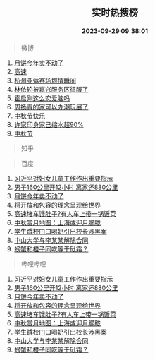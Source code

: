 <div align="center"><h2>实时热搜榜</h2><h4>2023-09-29 09:38:01</h4></div>

> 微博  

1. [月饼今年卖不动了](https://s.weibo.com/weibo?q=%23%E6%9C%88%E9%A5%BC%E4%BB%8A%E5%B9%B4%E5%8D%96%E4%B8%8D%E5%8A%A8%E4%BA%86%23&t=31&band_rank=1&Refer=top)<br />
2. [高速](https://s.weibo.com/weibo?q=%E9%AB%98%E9%80%9F&t=31&band_rank=2&Refer=top)<br />
3. [杭州亚运赛场燃情瞬间](https://s.weibo.com/weibo?q=%23%E6%9D%AD%E5%B7%9E%E4%BA%9A%E8%BF%90%E8%B5%9B%E5%9C%BA%E7%87%83%E6%83%85%E7%9E%AC%E9%97%B4%23&t=31&band_rank=3&Refer=top)<br />
4. [林依轮被嘉兴服务区征服了](https://s.weibo.com/weibo?q=%23%E6%9E%97%E4%BE%9D%E8%BD%AE%E8%A2%AB%E5%98%89%E5%85%B4%E6%9C%8D%E5%8A%A1%E5%8C%BA%E5%BE%81%E6%9C%8D%E4%BA%86%23&t=31&band_rank=4&Refer=top)<br />
5. [霍启刚这么恋爱脑吗](https://s.weibo.com/weibo?q=%23%E9%9C%8D%E5%90%AF%E5%88%9A%E8%BF%99%E4%B9%88%E6%81%8B%E7%88%B1%E8%84%91%E5%90%97%23&t=31&band_rank=5&Refer=top)<br />
6. [周扬青的家可以办潮玩展了](https://s.weibo.com/weibo?q=%23%E5%91%A8%E6%89%AC%E9%9D%92%E7%9A%84%E5%AE%B6%E5%8F%AF%E4%BB%A5%E5%8A%9E%E6%BD%AE%E7%8E%A9%E5%B1%95%E4%BA%86%23&t=31&band_rank=6&Refer=top)<br />
7. [中秋节快乐](https://s.weibo.com/weibo?q=%23%E4%B8%AD%E7%A7%8B%E8%8A%82%E5%BF%AB%E4%B9%90%23&t=31&band_rank=7&Refer=top)<br />
8. [许家印身家已缩水超90%](https://s.weibo.com/weibo?q=%23%E8%AE%B8%E5%AE%B6%E5%8D%B0%E8%BA%AB%E5%AE%B6%E5%B7%B2%E7%BC%A9%E6%B0%B4%E8%B6%8590%25%23&t=31&band_rank=8&Refer=top)<br />
9. [中秋节](https://s.weibo.com/weibo?q=%E4%B8%AD%E7%A7%8B%E8%8A%82&t=31&band_rank=9&Refer=top)<br />

> 知乎  


> 百度  

1. [习近平对妇女儿童工作作出重要指示](https://www.baidu.com/s?wd=%E4%B9%A0%E8%BF%91%E5%B9%B3%E5%AF%B9%E5%A6%87%E5%A5%B3%E5%84%BF%E7%AB%A5%E5%B7%A5%E4%BD%9C%E4%BD%9C%E5%87%BA%E9%87%8D%E8%A6%81%E6%8C%87%E7%A4%BA&sa=fyb_news&rsv_dl=fyb_news)<br />
2. [男子160公里开12小时 离家还880公里](https://www.baidu.com/s?wd=%E7%94%B7%E5%AD%90160%E5%85%AC%E9%87%8C%E5%BC%8012%E5%B0%8F%E6%97%B6+%E7%A6%BB%E5%AE%B6%E8%BF%98880%E5%85%AC%E9%87%8C&sa=fyb_news&rsv_dl=fyb_news)<br />
3. [月饼今年卖不动了](https://www.baidu.com/s?wd=%E6%9C%88%E9%A5%BC%E4%BB%8A%E5%B9%B4%E5%8D%96%E4%B8%8D%E5%8A%A8%E4%BA%86&sa=fyb_news&rsv_dl=fyb_news)<br />
4. [将开放和包容的理念呈现给世界](https://www.baidu.com/s?wd=%E5%B0%86%E5%BC%80%E6%94%BE%E5%92%8C%E5%8C%85%E5%AE%B9%E7%9A%84%E7%90%86%E5%BF%B5%E5%91%88%E7%8E%B0%E7%BB%99%E4%B8%96%E7%95%8C&sa=fyb_news&rsv_dl=fyb_news)<br />
5. [高速堵车饿肚子?有人车上带一锅饭菜](https://www.baidu.com/s?wd=%E9%AB%98%E9%80%9F%E5%A0%B5%E8%BD%A6%E9%A5%BF%E8%82%9A%E5%AD%90%3F%E6%9C%89%E4%BA%BA%E8%BD%A6%E4%B8%8A%E5%B8%A6%E4%B8%80%E9%94%85%E9%A5%AD%E8%8F%9C&sa=fyb_news&rsv_dl=fyb_news)<br />
6. [中秋赏月地图：上海或迎月朦胧](https://www.baidu.com/s?wd=%E4%B8%AD%E7%A7%8B%E8%B5%8F%E6%9C%88%E5%9C%B0%E5%9B%BE%EF%BC%9A%E4%B8%8A%E6%B5%B7%E6%88%96%E8%BF%8E%E6%9C%88%E6%9C%A6%E8%83%A7&sa=fyb_news&rsv_dl=fyb_news)<br />
7. [学生蹲校门口喝奶引出校长涉黑案](https://www.baidu.com/s?wd=%E5%AD%A6%E7%94%9F%E8%B9%B2%E6%A0%A1%E9%97%A8%E5%8F%A3%E5%96%9D%E5%A5%B6%E5%BC%95%E5%87%BA%E6%A0%A1%E9%95%BF%E6%B6%89%E9%BB%91%E6%A1%88&sa=fyb_news&rsv_dl=fyb_news)<br />
8. [中山大学与李某某解除合同](https://www.baidu.com/s?wd=%E4%B8%AD%E5%B1%B1%E5%A4%A7%E5%AD%A6%E4%B8%8E%E6%9D%8E%E6%9F%90%E6%9F%90%E8%A7%A3%E9%99%A4%E5%90%88%E5%90%8C&sa=fyb_news&rsv_dl=fyb_news)<br />
9. [螃蟹和橙子同吃等于砒霜？](https://www.baidu.com/s?wd=%E8%9E%83%E8%9F%B9%E5%92%8C%E6%A9%99%E5%AD%90%E5%90%8C%E5%90%83%E7%AD%89%E4%BA%8E%E7%A0%92%E9%9C%9C%EF%BC%9F&sa=fyb_news&rsv_dl=fyb_news)<br />

> 哔哩哔哩  

1. [习近平对妇女儿童工作作出重要指示](https://www.baidu.com/s?wd=%E4%B9%A0%E8%BF%91%E5%B9%B3%E5%AF%B9%E5%A6%87%E5%A5%B3%E5%84%BF%E7%AB%A5%E5%B7%A5%E4%BD%9C%E4%BD%9C%E5%87%BA%E9%87%8D%E8%A6%81%E6%8C%87%E7%A4%BA&sa=fyb_news&rsv_dl=fyb_news)<br />
2. [男子160公里开12小时 离家还880公里](https://www.baidu.com/s?wd=%E7%94%B7%E5%AD%90160%E5%85%AC%E9%87%8C%E5%BC%8012%E5%B0%8F%E6%97%B6+%E7%A6%BB%E5%AE%B6%E8%BF%98880%E5%85%AC%E9%87%8C&sa=fyb_news&rsv_dl=fyb_news)<br />
3. [月饼今年卖不动了](https://www.baidu.com/s?wd=%E6%9C%88%E9%A5%BC%E4%BB%8A%E5%B9%B4%E5%8D%96%E4%B8%8D%E5%8A%A8%E4%BA%86&sa=fyb_news&rsv_dl=fyb_news)<br />
4. [将开放和包容的理念呈现给世界](https://www.baidu.com/s?wd=%E5%B0%86%E5%BC%80%E6%94%BE%E5%92%8C%E5%8C%85%E5%AE%B9%E7%9A%84%E7%90%86%E5%BF%B5%E5%91%88%E7%8E%B0%E7%BB%99%E4%B8%96%E7%95%8C&sa=fyb_news&rsv_dl=fyb_news)<br />
5. [高速堵车饿肚子?有人车上带一锅饭菜](https://www.baidu.com/s?wd=%E9%AB%98%E9%80%9F%E5%A0%B5%E8%BD%A6%E9%A5%BF%E8%82%9A%E5%AD%90%3F%E6%9C%89%E4%BA%BA%E8%BD%A6%E4%B8%8A%E5%B8%A6%E4%B8%80%E9%94%85%E9%A5%AD%E8%8F%9C&sa=fyb_news&rsv_dl=fyb_news)<br />
6. [中秋赏月地图：上海或迎月朦胧](https://www.baidu.com/s?wd=%E4%B8%AD%E7%A7%8B%E8%B5%8F%E6%9C%88%E5%9C%B0%E5%9B%BE%EF%BC%9A%E4%B8%8A%E6%B5%B7%E6%88%96%E8%BF%8E%E6%9C%88%E6%9C%A6%E8%83%A7&sa=fyb_news&rsv_dl=fyb_news)<br />
7. [学生蹲校门口喝奶引出校长涉黑案](https://www.baidu.com/s?wd=%E5%AD%A6%E7%94%9F%E8%B9%B2%E6%A0%A1%E9%97%A8%E5%8F%A3%E5%96%9D%E5%A5%B6%E5%BC%95%E5%87%BA%E6%A0%A1%E9%95%BF%E6%B6%89%E9%BB%91%E6%A1%88&sa=fyb_news&rsv_dl=fyb_news)<br />
8. [中山大学与李某某解除合同](https://www.baidu.com/s?wd=%E4%B8%AD%E5%B1%B1%E5%A4%A7%E5%AD%A6%E4%B8%8E%E6%9D%8E%E6%9F%90%E6%9F%90%E8%A7%A3%E9%99%A4%E5%90%88%E5%90%8C&sa=fyb_news&rsv_dl=fyb_news)<br />
9. [螃蟹和橙子同吃等于砒霜？](https://www.baidu.com/s?wd=%E8%9E%83%E8%9F%B9%E5%92%8C%E6%A9%99%E5%AD%90%E5%90%8C%E5%90%83%E7%AD%89%E4%BA%8E%E7%A0%92%E9%9C%9C%EF%BC%9F&sa=fyb_news&rsv_dl=fyb_news)<br />
